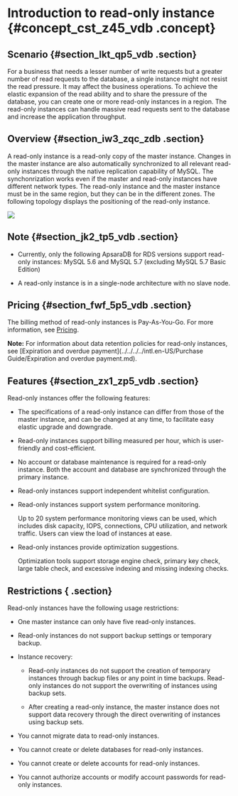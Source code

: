 # Introduction to read-only instance {#concept_cst_z45_vdb .concept}

## Scenario {#section_lkt_qp5_vdb .section}

For a business that needs a lesser number of write requests but a greater number of read requests to the database, a single instance might not resist the read pressure. It may affect the business operations. To achieve the elastic expansion of the read ability and to share the pressure of the database, you can create one or more read-only instances in a region. The read-only instances can handle massive read requests sent to the database and increase the application throughput.

## Overview {#section_iw3_zqc_zdb .section}

A read-only instance is a read-only copy of the master instance. Changes in the master instance are also automatically synchronized to all relevant read-only instances through the native replication capability of MySQL. The synchonrization works even if the master and read-only instances have different network types. The read-only instance and the master instance must be in the same region, but they can be in the different zones. The following topology displays the positioning of the read-only instance.

![](http://static-aliyun-doc.oss-cn-hangzhou.aliyuncs.com/assets/img/7826/6089_en-US.png)

## Note {#section_jk2_tp5_vdb .section}

-   Currently, only the following ApsaraDB for RDS versions support read-only instances: MySQL 5.6 and MySQL 5.7 \(excluding MySQL 5.7 Basic Edition\)

-   A read-only instance is in a single-node architecture with no slave node.


## Pricing {#section_fwf_5p5_vdb .section}

The billing method of read-only instances is Pay-As-You-Go. For more information, see [Pricing](https://www.alibabacloud.com/product/apsaradb-for-rds?spm=a3c0i.7938564.220486.8.10521d15K8Buqg#pricing).

**Note:** For information about data retention policies for read-only instances, see [Expiration and overdue payment](../../../../intl.en-US/Purchase Guide/Expiration and overdue payment.md).

## Features {#section_zx1_zp5_vdb .section}

Read-only instances offer the following features:

-   The specifications of a read-only instance can differ from those of the master instance, and can be changed at any time, to facilitate easy elastic upgrade and downgrade.

-   Read-only instances support billing measured per hour, which is user-friendly and cost-efficient.

-   No account or database maintenance is required for a read-only instance. Both the account and database are synchronized through the primary instance.

-   Read-only instances support independent whitelist configuration.

-   Read-only instances support system performance monitoring.

    Up to 20 system performance monitoring views can be used, which includes disk capacity, IOPS, connections, CPU utilization, and network traffic. Users can view the load of instances at ease.

-   Read-only instances provide optimization suggestions.

    Optimization tools support storage engine check, primary key check, large table check, and excessive indexing and missing indexing checks.


## Restrictions { .section}

Read-only instances have the following usage restrictions:

-   One master instance can only have five read-only instances.

-   Read-only instances do not support backup settings or temporary backup.

-   Instance recovery:

    -   Read-only instances do not support the creation of temporary instances through backup files or any point in time backups. Read-only instances do not support the overwriting of instances using backup sets.

    -   After creating a read-only instance, the master instance does not support data recovery through the direct overwriting of instances using backup sets.

-   You cannot migrate data to read-only instances.

-   You cannot create or delete databases for read-only instances.

-   You cannot create or delete accounts for read-only instances.

-   You cannot authorize accounts or modify account passwords for read-only instances.


